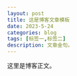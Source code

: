 ```yaml
---
layout: post
title: 这是博客文章模板
date: 2023-5-24
categories: blog
tags: [标签一,标签二]
description: 文章金句。
---
```


这里是博客正文。













